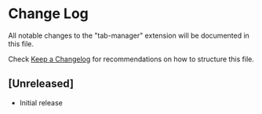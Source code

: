 # Change Log

All notable changes to the "tab-manager" extension will be documented in this file.

Check [Keep a Changelog](http://keepachangelog.com/) for recommendations on how to structure this file.

## [Unreleased]

- Initial release